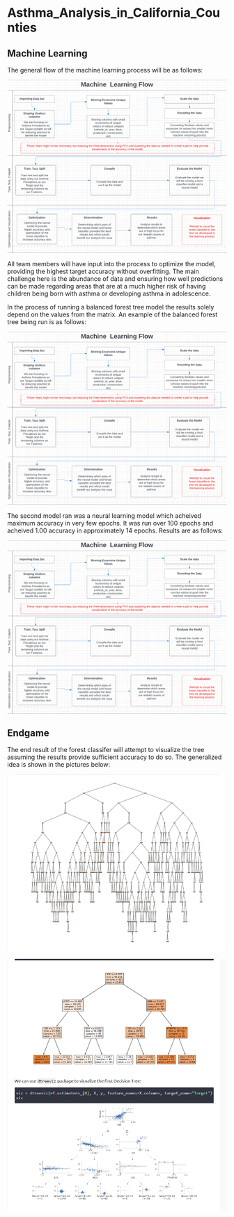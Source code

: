 # Asthma_Analysis_in_California_Counties
## Machine Learning

The general flow of the machine learning process will be as follows:

![Flowchart](https://github.com/Bropell/Asthma_Analysis_in_California_Counties/blob/Andrew_Stein/Pictures/flowchart_MachineLearning.png)

All team members will have input into the process to optimize the model, providing the highest target accuracy without overfitting. The 
main challenge here is the abundance of data and ensuring how well predictions can be made regarding areas that are at a much higher risk 
of having children being born with asthma or developing asthma in adolescence.

In the process of running a balanced forest tree model the results solely depend on the values from the matrix. An example of the balanced forest tree being run is as follows:

![Flowchart](https://github.com/Bropell/Asthma_Analysis_in_California_Counties/blob/Andrew_Stein/Pictures/flowchart_MachineLearning.png)

The second model ran was a neural learning model which acheived maximum accuracy in very few epochs. It was run over 100 epochs and acheived 1.00 accuracy in approximately 14 epochs. Results are as follows:

![Flowchart](https://github.com/Bropell/Asthma_Analysis_in_California_Counties/blob/Andrew_Stein/Pictures/flowchart_MachineLearning.png)

## Endgame

The end result of the forest classifer will attempt to visualize the tree assuming the results provide sufficient accuracy to do so. 
The generalized idea is shown in the pictures below:

![endgame1](https://github.com/Bropell/Asthma_Analysis_in_California_Counties/blob/Andrew_Stein/Pictures/basic%20tree%20sample.png)

![endgame2](https://github.com/Bropell/Asthma_Analysis_in_California_Counties/blob/Andrew_Stein/Pictures/Possible%20tree%20end%20result.png)

